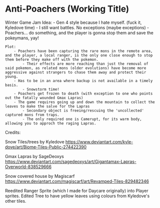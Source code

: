 # Anti-Poachers (Working Title)

Winter Game Jam Idea:
    - Gen 4 style because I hate myself. (fuck it, Kyledove time)
    - I still want battles. No exceptions (maybe exceptions)
    - Poachers... do something, and the player is gonna stop them and save the pokeymans, yay!
    
    Plot:
        - Poachers have been capturing the rare mons in the remote area, and the player, a local ranger, is the only one close enough to stop them before they make off with the pokemon.
            - Their effects are more reaching than just the removal of said pokemon, as related mons (older evolutions) have become more aggressive against strangers to chase them away and protect their young.
        - Has to be in an area where backup is not available in a timely basis.
            - Snowstorm time!
        - Poachers get frozen to death (with exception to one who points out the fatally wounded Gmax Lapras)
        - The game requires going up and down the mountain to collect the leaves to make the salve for the Lapras
            - Secondary object is freeing/rescuing the 'uncollected' captured mons from traps.
            - The only required one is Camerupt, for its warm body, allowing you to approch the raging Lapras.
            
Credits:

Snow Tiles/trees by Kyledove
https://www.deviantart.com/kyle-dove/art/Biome-Tiles-Public-274422390

Gmax Lapras by SageDeoxys
https://www.deviantart.com/sagedeoxys/art/Gigantamax-Lapras-Overworld-838529666

Snow covered house by Magiscarf
https://www.deviantart.com/magiscarf/art/Revamped-Tiles-829482346


Reedited Ranger Sprite (which I made for Daycare originally) into Player sprites.
Edited Tree to have yellow leaves using colours from Kyledove's other tiles.